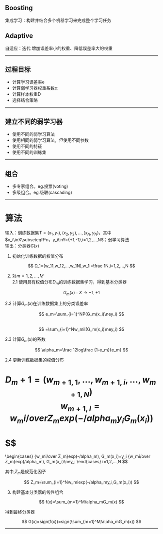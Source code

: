 
## Boosting  
集成学习：构建并结合多个机器学习来完成整个学习任务  
## Adaptive  
自适应：迭代 增加误差率小的权重、降低误差率大的权重  

***
## 过程目标  
* 计算学习误差率e
* 计算弱学习器权重系数α
* 计算样本权重D
* 选择结合策略
***
## 建立不同的弱学习器  
* 使用不同的弱学习算法
* 使用相同的弱学习算法，但使用不同参数
* 使用不同的特征
* 使用不同的训练集
***
## 组合  
* 多专家组合。eg.投票(voting)
* 多级组合。eg.级联(cascading)
***
# 算法
输入：训练数据集$T={(x_1,y_1),(x_2,y_2),...,(x_N,y_N)}$，其中$x_i\inX\subseteqR^n，y_i\inY={+1,-1},i=1,2,...,N$；弱学习算法  
输出：分类器$G(x)$
1. 初始化训练数据的权值分布  

$$
D_1=(w_11,w_12,...,w_1N),w_1i=\frac 1N,i=1,2,...,N
$$

2. 对$m=1,2,...,M$  
2.1 使用具有权值分布$D_m$的训练数据集学习，得到基本分类器  

$$
G_m(x):X\to{-1,+1}
$$

2.2 计算$G_m(x)$在训练数据集上的分类误差率  

$$
e_m=\sum_{i=1}^NP(G_m(x_i)\ney_i)
$$  
$$
=\sum_{i=1}^Nw_miI(G_m(x_i)\ney_i)
$$

2.3 计算$G_m(x)$的系数  

$$
\alpha_m=\frac 12log\frac {1-e_m}{e_m}
$$

2.4 更新训练数据集的权值分布  

$$
D_m+1=(w_{m+1,1},...,w_{m+1,i},...,w_{m+1,N})
$$
$$
w_{m+1,i}={w_mi/over Z_m}exp(-/alpha_my_iG_m(x_i))
$$  
$$
=
\begin{cases}
{w_mi/over Z_m}exp(-/alpha_m), G_m(x_i)=y_i
{w_mi/over Z_m}exp(/alpha_m), G_m(x_i)\ney_i
\end{cases}
i=1,2,...,N
$$

其中,$Z_m$是规范化因子  

$$
Z_m=\sum_{i=1}^Nw_miexp(-/alpha_my_i,G_m(x_i))
$$

3. 构建基本分类器的线性组合  

$$
f(x)=\sum_{m=1}^M/alpha_mG_m(x)
$$

得到最终分类器  

$$
G(x)=sign(f(x))=sign(\sum_{m=1}^M/alpha_mG_m(x))
$$

***
